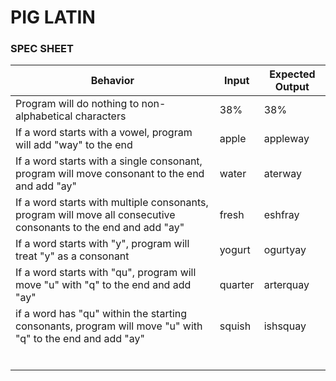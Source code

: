 # PIG LATIN

### SPEC SHEET

| Behavior | Input | Expected Output |
|---|---|---|
| Program will do nothing to non-alphabetical characters | 38% | 38% |
|  If a word starts with a vowel, program will add "way" to the end | apple | appleway |
| If a word starts with a single consonant, program will move consonant to the end and add "ay" | water | aterway |
| If a word starts with multiple consonants, program will move all consecutive consonants to the end and add "ay" | fresh | eshfray |
| If a word starts with "y", program will treat "y" as a consonant | yogurt | ogurtyay |
| If a word starts with "qu", program will move "u" with "q" to the end and add "ay" | quarter | arterquay |
| if a word has "qu" within the starting consonants, program will move "u" with "q" to the end and add "ay" | squish | ishsquay |
|   |   |   |
|   |   |   |
|   |   |   |
|   |   |   |
|   |   |   |
|   |   |   |
